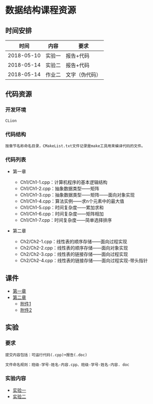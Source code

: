 # 数据结构课程资源
## 时间安排
时间			|内容			|要求
------------	|-----------	|-------
2018-05-10	|实验一			|报告+代码
2018-05-14	|实验二			|报告+代码
2018-05-14	|作业二			|文字（伪代码）

## 代码资源
### 开发环境
	CLion
### 代码结构
	按章节名称命名目录，CMakeList.txt文件记录是make工具用来编译代码的文件。
### 代码列表	
* 第一章
	* Ch1/Ch1-1.cpp：计算机程序的基本逻辑结构
	* Ch1/Ch1-2.cpp：抽象数据类型——矩阵
	* Ch1/Ch1-3.cpp：抽象数据类型——矩阵——面向对象实现
	* Ch1/Ch1-4.cpp：算法实例——求n个元素中的最大值
	* Ch1/Ch1-5.cpp：时间复杂度——累加求和
	* Ch1/Ch1-6.cpp：时间复杂度——矩阵相加
	* Ch1/Ch1-7.cpp：时间复杂度——简单选择排序

* 第二章
	* Ch2/Ch2-1.cpp：线性表的顺序存储——面向过程实现
	* Ch2/Ch2-2.cpp：线性表的顺序存储——面向对象实现
	* Ch2/Ch2-3.cpp：线性表的链接存储——面向过程实现
	* Ch2/Ch2-4.cpp：线性表的链接存储——面向过程实现-带头指针

## 课件
* [第一章](http://59.47.179.191:9106/index.php/s/lAUgP8z8rS2TI7G)
* [第二章](http://59.47.179.191:9106/index.php/s/tgqx9sN63KKD3bC)
	* [附件1](http://59.47.179.191:9106/index.php/s/iaBCkaRjedBJQA3)
	* [附件2](http://59.47.179.191:9106/index.php/s/mvYM5jnjgA0VqA9)

## 实验
### 要求
	提交内容包括：可运行代码(.cpp)+报告(.doc)
	
	文件命名规则：班级-学号-姓名-内容.cpp、班级-学号-姓名-内容. doc
### 实验内容
* [实验一](http://59.47.179.191:9106/index.php/s/UaSnxeHtpXkK6JR)
* [实验二](http://59.47.179.191:9106/index.php/s/bLdAeAZ0ifJI7bb)

